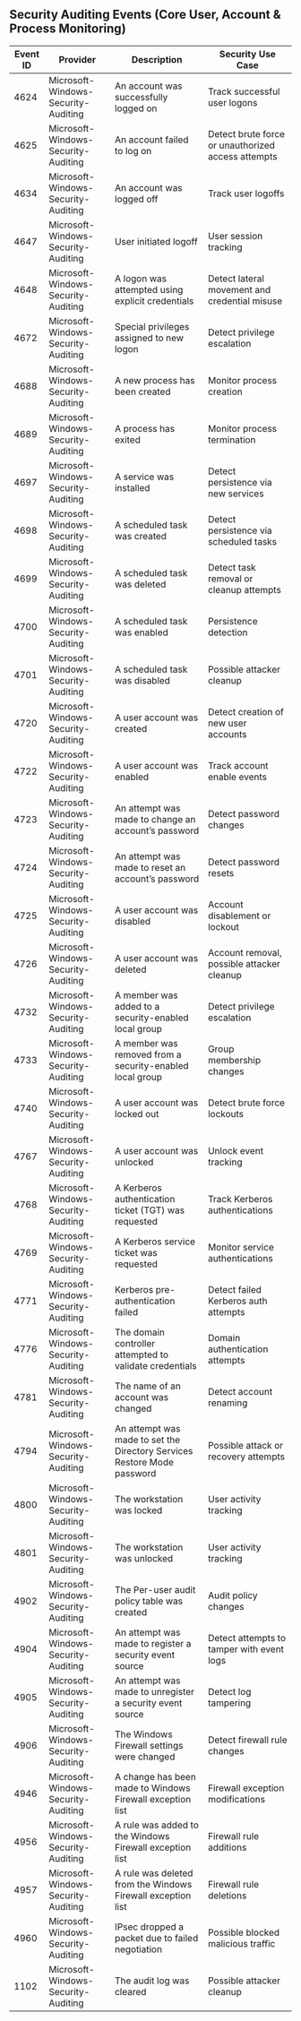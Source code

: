## Security Auditing Events (Core User, Account & Process Monitoring)

| Event ID | Provider                            | Description                                                  | Security Use Case                                         |
|----------|-----------------------------------|--------------------------------------------------------------|----------------------------------------------------------|
| 4624     | Microsoft-Windows-Security-Auditing | An account was successfully logged on                        | Track successful user logons                              |
| 4625     | Microsoft-Windows-Security-Auditing | An account failed to log on                                  | Detect brute force or unauthorized access attempts       |
| 4634     | Microsoft-Windows-Security-Auditing | An account was logged off                                    | Track user logoffs                                        |
| 4647     | Microsoft-Windows-Security-Auditing | User initiated logoff                                        | User session tracking                                    |
| 4648     | Microsoft-Windows-Security-Auditing | A logon was attempted using explicit credentials            | Detect lateral movement and credential misuse            |
| 4672     | Microsoft-Windows-Security-Auditing | Special privileges assigned to new logon                     | Detect privilege escalation                               |
| 4688     | Microsoft-Windows-Security-Auditing | A new process has been created                               | Monitor process creation                                  |
| 4689     | Microsoft-Windows-Security-Auditing | A process has exited                                        | Monitor process termination                               |
| 4697     | Microsoft-Windows-Security-Auditing | A service was installed                                     | Detect persistence via new services                       |
| 4698     | Microsoft-Windows-Security-Auditing | A scheduled task was created                                | Detect persistence via scheduled tasks                   |
| 4699     | Microsoft-Windows-Security-Auditing | A scheduled task was deleted                                | Detect task removal or cleanup attempts                   |
| 4700     | Microsoft-Windows-Security-Auditing | A scheduled task was enabled                                | Persistence detection                                    |
| 4701     | Microsoft-Windows-Security-Auditing | A scheduled task was disabled                               | Possible attacker cleanup                                 |
| 4720     | Microsoft-Windows-Security-Auditing | A user account was created                                  | Detect creation of new user accounts                      |
| 4722     | Microsoft-Windows-Security-Auditing | A user account was enabled                                  | Track account enable events                               |
| 4723     | Microsoft-Windows-Security-Auditing | An attempt was made to change an account’s password        | Detect password changes                                   |
| 4724     | Microsoft-Windows-Security-Auditing | An attempt was made to reset an account’s password         | Detect password resets                                   |
| 4725     | Microsoft-Windows-Security-Auditing | A user account was disabled                                 | Account disablement or lockout                            |
| 4726     | Microsoft-Windows-Security-Auditing | A user account was deleted                                  | Account removal, possible attacker cleanup               |
| 4732     | Microsoft-Windows-Security-Auditing | A member was added to a security-enabled local group       | Detect privilege escalation                              |
| 4733     | Microsoft-Windows-Security-Auditing | A member was removed from a security-enabled local group   | Group membership changes                                 |
| 4740     | Microsoft-Windows-Security-Auditing | A user account was locked out                               | Detect brute force lockouts                              |
| 4767     | Microsoft-Windows-Security-Auditing | A user account was unlocked                                | Unlock event tracking                                    |
| 4768     | Microsoft-Windows-Security-Auditing | A Kerberos authentication ticket (TGT) was requested      | Track Kerberos authentications                           |
| 4769     | Microsoft-Windows-Security-Auditing | A Kerberos service ticket was requested                    | Monitor service authentications                          |
| 4771     | Microsoft-Windows-Security-Auditing | Kerberos pre-authentication failed                         | Detect failed Kerberos auth attempts                     |
| 4776     | Microsoft-Windows-Security-Auditing | The domain controller attempted to validate credentials    | Domain authentication attempts                           |
| 4781     | Microsoft-Windows-Security-Auditing | The name of an account was changed                         | Detect account renaming                                  |
| 4794     | Microsoft-Windows-Security-Auditing | An attempt was made to set the Directory Services Restore Mode password | Possible attack or recovery attempts            |
| 4800     | Microsoft-Windows-Security-Auditing | The workstation was locked                                 | User activity tracking                                  |
| 4801     | Microsoft-Windows-Security-Auditing | The workstation was unlocked                               | User activity tracking                                  |
| 4902     | Microsoft-Windows-Security-Auditing | The Per-user audit policy table was created                | Audit policy changes                                    |
| 4904     | Microsoft-Windows-Security-Auditing | An attempt was made to register a security event source   | Detect attempts to tamper with event logs                |
| 4905     | Microsoft-Windows-Security-Auditing | An attempt was made to unregister a security event source | Detect log tampering                                    |
| 4906     | Microsoft-Windows-Security-Auditing | The Windows Firewall settings were changed                | Detect firewall rule changes                             |
| 4946     | Microsoft-Windows-Security-Auditing | A change has been made to Windows Firewall exception list | Firewall exception modifications                         |
| 4956     | Microsoft-Windows-Security-Auditing | A rule was added to the Windows Firewall exception list   | Firewall rule additions                                 |
| 4957     | Microsoft-Windows-Security-Auditing | A rule was deleted from the Windows Firewall exception list | Firewall rule deletions                                |
| 4960     | Microsoft-Windows-Security-Auditing | IPsec dropped a packet due to failed negotiation           | Possible blocked malicious traffic                       |
| 1102     | Microsoft-Windows-Security-Auditing | The audit log was cleared                                  | Possible attacker cleanup                                |
